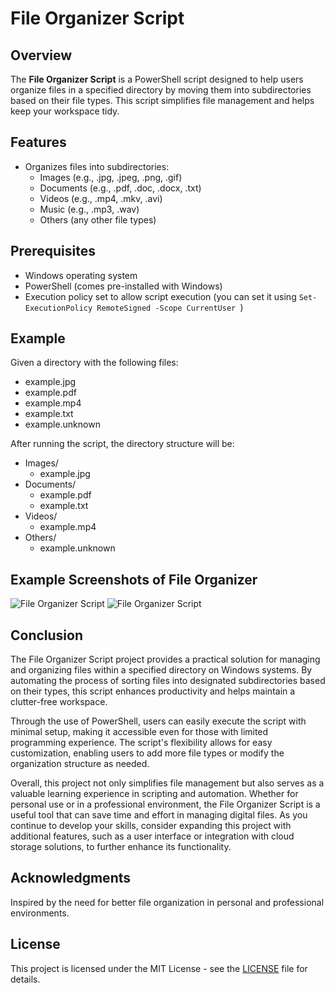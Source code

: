 # File Organizer Script

## Overview

The **File Organizer Script** is a PowerShell script designed to help users organize files in a specified directory by moving them into subdirectories based on their file types. This script simplifies file management and helps keep your workspace tidy.

## Features

- Organizes files into subdirectories:
  - Images (e.g., .jpg, .jpeg, .png, .gif)
  - Documents (e.g., .pdf, .doc, .docx, .txt)
  - Videos (e.g., .mp4, .mkv, .avi)
  - Music (e.g., .mp3, .wav)
  - Others (any other file types)

## Prerequisites

- Windows operating system
- PowerShell (comes pre-installed with Windows)
- Execution policy set to allow script execution (you can set it using `Set-ExecutionPolicy RemoteSigned -Scope CurrentUser `)

## Example

Given a directory with the following files:
- example.jpg
- example.pdf
- example.mp4
- example.txt
- example.unknown

After running the script, the directory structure will be:
- Images/
  - example.jpg
- Documents/
  - example.pdf
  - example.txt
- Videos/
  - example.mp4
- Others/
  - example.unknown

## Example Screenshots of File Organizer

![File Organizer Script](https://github.com/user-attachments/assets/9a957663-efd0-4fa4-8558-ef61142455aa)
![File Organizer Script](https://github.com/user-attachments/assets/9886a6fa-4e80-449b-a533-bbec43a63eb2)

## Conclusion

The File Organizer Script project provides a practical solution for managing and organizing files within a specified directory on Windows systems. By automating the process of sorting files into designated subdirectories based on their types, this script enhances productivity and helps maintain a clutter-free workspace.

Through the use of PowerShell, users can easily execute the script with minimal setup, making it accessible even for those with limited programming experience. The script's flexibility allows for easy customization, enabling users to add more file types or modify the organization structure as needed.

Overall, this project not only simplifies file management but also serves as a valuable learning experience in scripting and automation. Whether for personal use or in a professional environment, the File Organizer Script is a useful tool that can save time and effort in managing digital files. As you continue to develop your skills, consider expanding this project with additional features, such as a user interface or integration with cloud storage solutions, to further enhance its functionality.

## Acknowledgments

Inspired by the need for better file organization in personal and professional environments.

## License
This project is licensed under the MIT License - see the [LICENSE](https://github.com/Samuelson777/File-Organizer-Script/blob/main/LICENSE) file for details.

